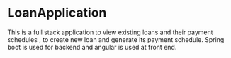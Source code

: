 # LoanApplication
This is a full stack application to view existing loans and  their payment schedules , to create new loan and generate its payment schedule.   Spring boot is used for backend and angular is used at front end.
